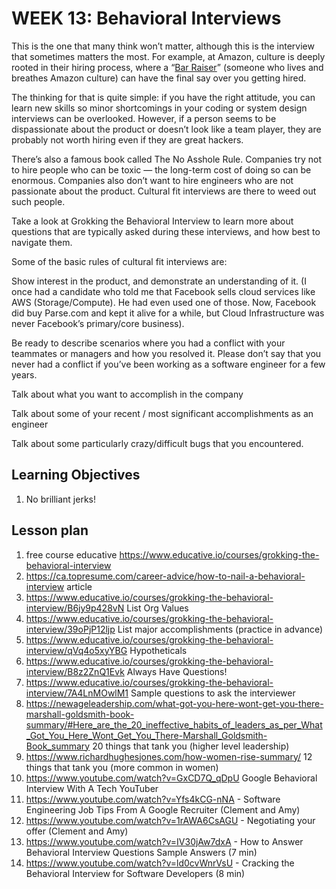 # WEEK 13: Behavioral Interviews

This is the one that many think won’t matter, although this is the interview that sometimes matters the most. For example, at Amazon, culture is deeply rooted in their hiring process, where a “[Bar Raiser](https://www.aboutamazon.com/working-at-amazon/how-amazon-hires)” (someone who lives and breathes Amazon culture) can have the final say over you getting hired.

The thinking for that is quite simple: if you have the right attitude, you can learn new skills so minor shortcomings in your coding or system design interviews can be overlooked. However, if a person seems to be dispassionate about the product or doesn’t look like a team player, they are probably not worth hiring even if they are great hackers.

There’s also a famous book called The No Asshole Rule. Companies try not to hire people who can be toxic — the long-term cost of doing so can be enormous. Companies also don’t want to hire engineers who are not passionate about the product. Cultural fit interviews are there to weed out such people.

Take a look at Grokking the Behavioral Interview to learn more about questions that are typically asked during these interviews, and how best to navigate them.

Some of the basic rules of cultural fit interviews are:

Show interest in the product, and demonstrate an understanding of it. (I once had a candidate who told me that Facebook sells cloud services like AWS (Storage/Compute). He had even used one of those. Now, Facebook did buy Parse.com and kept it alive for a while, but Cloud Infrastructure was never Facebook’s primary/core business).

Be ready to describe scenarios where you had a conflict with your teammates or managers and how you resolved it. Please don’t say that you never had a conflict if you’ve been working as a software engineer for a few years.

Talk about what you want to accomplish in the company

Talk about some of your recent / most significant accomplishments as an engineer

Talk about some particularly crazy/difficult bugs that you encountered.

## Learning Objectives

1. No brilliant jerks!

## Lesson plan

1. free course educative <https://www.educative.io/courses/grokking-the-behavioral-interview>
2. <https://ca.topresume.com/career-advice/how-to-nail-a-behavioral-interview> article
3. <https://www.educative.io/courses/grokking-the-behavioral-interview/B6jy9p428vN> List Org Values
4. <https://www.educative.io/courses/grokking-the-behavioral-interview/39oPjP12ljp> List major accomplishments (practice in advance)
5. <https://www.educative.io/courses/grokking-the-behavioral-interview/qVq4o5xyYBG> Hypotheticals
6. <https://www.educative.io/courses/grokking-the-behavioral-interview/B8z2ZnQ1Evk> Always Have Questions!
7. <https://www.educative.io/courses/grokking-the-behavioral-interview/7A4LnMOwlM1> Sample questions to ask the interviewer
8. <https://newageleadership.com/what-got-you-here-wont-get-you-there-marshall-goldsmith-book-summary/#Here_are_the_20_ineffective_habits_of_leaders_as_per_What_Got_You_Here_Wont_Get_You_There-Marshall_Goldsmith-Book_summary> 20 things that tank you (higher level leadership)
9. <https://www.richardhughesjones.com/how-women-rise-summary/> 12 things that tank you (more common in women)
10. <https://www.youtube.com/watch?v=GxCD7Q_qDpU> Google Behavioral Interview With A Tech YouTuber
1. <https://www.youtube.com/watch?v=Yfs4kCG-nNA> - Software Engineering Job Tips From A Google Recruiter (Clement and Amy) 
11. <https://www.youtube.com/watch?v=1rAWA6CsAGU> - Negotiating your offer (Clement and Amy)  
12. <https://www.youtube.com/watch?v=IV30jAw7dxA> - How to Answer Behavioral Interview Questions Sample Answers (7 min)
13. <https://www.youtube.com/watch?v=ld0cvWnrVsU> - Cracking the Behavioral Interview for Software Developers (8 min)
